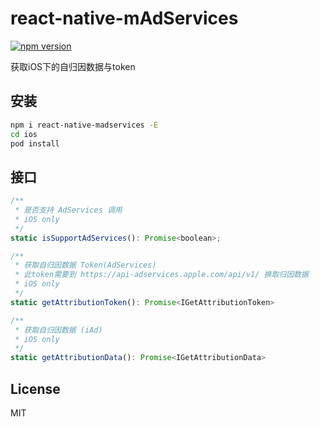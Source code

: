# react-native-mAdServices

[![npm version](https://badge.fury.io/js/react-native-madservices.svg)](https://badge.fury.io/js/react-native-madservices)

获取iOS下的自归因数据与token

## 安装

```sh
npm i react-native-madservices -E
cd ios
pod install
```

## 接口

```javascript
/**
 * 是否支持 AdServices 调用
 * iOS only
 */
static isSupportAdServices(): Promise<boolean>;

/**
 * 获取自归因数据 Token(AdServices)
 * 此token需要到 https://api-adservices.apple.com/api/v1/ 换取归因数据
 * iOS only
 */
static getAttributionToken(): Promise<IGetAttributionToken>

/**
 * 获取自归因数据 (iAd)
 * iOS only
 */
static getAttributionData(): Promise<IGetAttributionData>
```

## License

MIT

